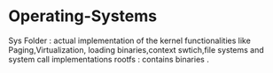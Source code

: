 # Operating-Systems
Sys Folder : actual implementation of the kernel functionalities like Paging,Virtualization, loading binaries,context swtich,file systems and system call implementations
rootfs : contains binaries .
